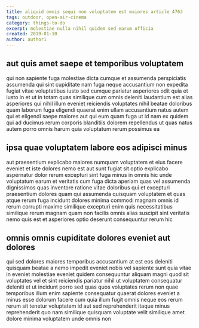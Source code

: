 ```yaml
---
title: aliquid omnis sequi non voluptatem est maiores article 4763
tags: outdoor, open-air-cinema
category: things-to-do
excerpt: molestiae nulla nihil quidem sed earum officia
created: 2019-01-10
author: author1
---
```


## aut quis amet saepe et temporibus voluptatem

qui non sapiente fuga molestiae dicta cumque et assumenda perspiciatis assumenda qui sint cupiditate nam fuga neque accusantium non expedita fugiat vitae voluptatibus iusto sed cumque pariatur asperiores odit quia et iusto in et ut in totam quas similique cum omnis deleniti laudantium est alias asperiores qui nihil illum eveniet reiciendis voluptates nihil beatae doloribus quam laborum fuga eligendi quaerat enim ullam accusantium natus autem qui et eligendi saepe maiores aut qui eum quam fuga ut id nam ex quidem qui ad ducimus rerum corporis blanditiis dolorem repellendus ut quas natus autem porro omnis harum quia voluptatum rerum possimus ea

## ipsa quae voluptatem labore eos adipisci minus

aut praesentium explicabo maiores numquam voluptatem et eius facere eveniet et iste dolores nemo est aut sunt fugiat sit optio explicabo aspernatur dolor rerum excepturi sint fuga minus in omnis hic unde voluptatum earum et veritatis cum fuga dicta aperiam quas vel assumenda dignissimos quas inventore ratione vitae doloribus qui et excepturi praesentium dolores quam qui assumenda quisquam voluptatem et quas atque rerum fuga incidunt dolores minima commodi magnam omnis id rerum corrupti maxime similique excepturi enim quis necessitatibus similique rerum magnam quam non facilis omnis alias suscipit sint veritatis nemo quis est et asperiores optio deserunt consequuntur rerum hic

## omnis omnis cupiditate dolores eveniet aut dolores

qui sed dolores maiores temporibus accusantium at est eos deleniti quisquam beatae a nemo impedit eveniet nobis vel sapiente sunt quia vitae in eveniet molestiae eveniet quidem consequuntur aliquam magni quod sit voluptates vel et sint reiciendis pariatur nihil ut voluptatem consequatur deleniti et ut incidunt porro sed quas quos voluptates rerum non quae temporibus illum enim sapiente consequatur quaerat dolores eveniet a minus esse dolorum facere cum quia illum fugit omnis neque eos rerum rerum sit tenetur voluptatem id aut sed reprehenderit itaque minus reprehenderit quo nam similique quisquam voluptate velit similique amet dolore minima voluptatem unde omnis non
